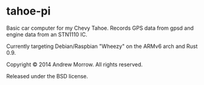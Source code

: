 tahoe-pi
========

Basic car computer for my Chevy Tahoe. Records GPS data from gpsd
and engine data from an STN1110 IC.

Currently targeting Debian/Raspbian "Wheezy" on the ARMv6 arch and Rust 0.9.

Copyright © 2014 Andrew Morrow. All rights reserved.

Released under the BSD license.

